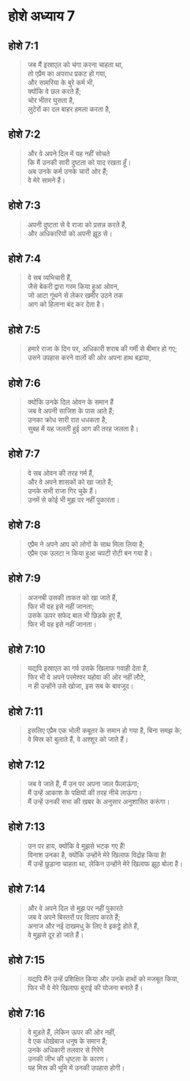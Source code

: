 # होशे अध्याय 7

## होशे 7:1

> जब मैं इस्राएल को चंगा करना चाहता था,  
> तो एप्रैम का अपराध प्रकट हो गया,  
> और सामरिया के बुरे कर्म भी,  
> क्योंकि वे छल करते हैं;  
> चोर भीतर घुसता है,  
> लुटेरों का दल बाहर हमला करता है,

## होशे 7:2

> और वे अपने दिल में यह नहीं सोचते  
> कि मैं उनकी सारी दुष्टता को याद रखता हूँ।  
> अब उनके कर्म उनके चारों ओर हैं;  
> वे मेरे सामने हैं।

## होशे 7:3

> अपनी दुष्टता से वे राजा को प्रसन्न करते हैं,  
> और अधिकारियों को अपनी झूठ से।

## होशे 7:4

> वे सब व्यभिचारी हैं,  
> जैसे बेकरी द्वारा गरम किया हुआ ओवन,  
> जो आटा गूंथने से लेकर खमीर उठने तक  
> आग को हिलाना बंद कर देता है।

## होशे 7:5

> हमारे राजा के दिन पर, अधिकारी शराब की गर्मी से बीमार हो गए;  
> उसने उपहास करने वालों की ओर अपना हाथ बढ़ाया,

## होशे 7:6

> क्योंकि उनके दिल ओवन के समान हैं  
> जब वे अपनी साजिश के पास आते हैं;  
> उनका क्रोध सारी रात धधकता है,  
> सुबह में यह जलती हुई आग की तरह जलता है।

## होशे 7:7

> वे सब ओवन की तरह गर्म हैं,  
> और वे अपने शासकों को खा जाते हैं;  
> उनके सभी राजा गिर चुके हैं।  
> उनमें से कोई भी मुझ पर नहीं पुकारता।

## होशे 7:8

> एप्रैम ने अपने आप को लोगों के साथ मिला लिया है;  
> एप्रैम एक उलटा न किया हुआ चपटी रोटी बन गया है।

## होशे 7:9

> अजनबी उसकी ताकत को खा जाते हैं,  
> फिर भी वह इसे नहीं जानता;  
> उसके ऊपर सफेद बाल भी छिड़के हुए हैं,  
> फिर भी वह इसे नहीं जानता।

## होशे 7:10

> यद्यपि इस्राएल का गर्व उसके खिलाफ गवाही देता है,  
> फिर भी वे अपने परमेश्वर यहोवा की ओर नहीं लौटे,  
> न ही उन्होंने उसे खोजा, इस सब के बावजूद।

## होशे 7:11

> इसलिए एप्रैम एक भोली कबूतर के समान हो गया है, बिना समझ के;  
> वे मिस्र को बुलाते हैं, वे अश्शूर को जाते हैं।

## होशे 7:12

> जब वे जाते हैं, मैं उन पर अपना जाल फैलाऊंगा;  
> मैं उन्हें आकाश के पक्षियों की तरह नीचे लाऊंगा।  
> मैं उन्हें उनकी सभा की खबर के अनुसार अनुशासित करूंगा।

## होशे 7:13

> उन पर हाय, क्योंकि वे मुझसे भटक गए हैं!  
> विनाश उनका है, क्योंकि उन्होंने मेरे खिलाफ विद्रोह किया है!  
> मैं उन्हें छुड़ाना चाहता था, लेकिन उन्होंने मेरे खिलाफ झूठ बोला है।

## होशे 7:14

> और वे अपने दिल से मुझ पर नहीं पुकारते  
> जब वे अपने बिस्तरों पर विलाप करते हैं;  
> अनाज और नई दाखमधु के लिए वे इकट्ठे होते हैं,  
> वे मुझसे दूर हो जाते हैं।

## होशे 7:15

> यद्यपि मैंने उन्हें प्रशिक्षित किया और उनके हाथों को मजबूत किया,  
> फिर भी वे मेरे खिलाफ बुराई की योजना बनाते हैं।

## होशे 7:16

> वे मुड़ते हैं, लेकिन ऊपर की ओर नहीं,  
> वे एक धोखेबाज धनुष के समान हैं;  
> उनके अधिकारी तलवार से गिरेंगे  
> उनकी जीभ की धृष्टता के कारण।  
> यह मिस्र की भूमि में उनकी उपहास होगी।
